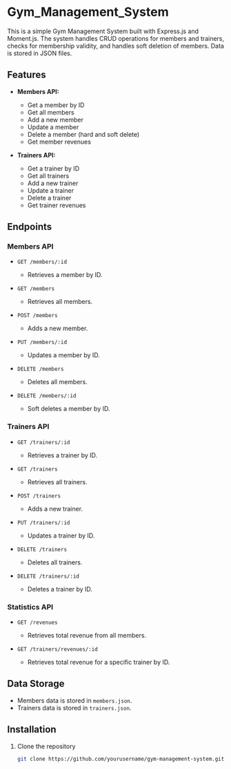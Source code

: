 # Gym_Management_System

This is a simple Gym Management System built with Express.js and Moment.js. The system handles CRUD operations for members and trainers, checks for membership validity, and handles soft deletion of members. Data is stored in JSON files.

## Features

- **Members API:**
  - Get a member by ID
  - Get all members
  - Add a new member
  - Update a member
  - Delete a member (hard and soft delete)
  - Get member revenues

- **Trainers API:**
  - Get a trainer by ID
  - Get all trainers
  - Add a new trainer
  - Update a trainer
  - Delete a trainer
  - Get trainer revenues

## Endpoints

### Members API

- `GET /members/:id`
  - Retrieves a member by ID.
  
- `GET /members`
  - Retrieves all members.
  
- `POST /members`
  - Adds a new member.
  
- `PUT /members/:id`
  - Updates a member by ID.
  
- `DELETE /members`
  - Deletes all members.
  
- `DELETE /members/:id`
  - Soft deletes a member by ID.

### Trainers API

- `GET /trainers/:id`
  - Retrieves a trainer by ID.
  
- `GET /trainers`
  - Retrieves all trainers.
  
- `POST /trainers`
  - Adds a new trainer.
  
- `PUT /trainers/:id`
  - Updates a trainer by ID.
  
- `DELETE /trainers`
  - Deletes all trainers.
  
- `DELETE /trainers/:id`
  - Deletes a trainer by ID.

### Statistics API

- `GET /revenues`
  - Retrieves total revenue from all members.
  
- `GET /trainers/revenues/:id`
  - Retrieves total revenue for a specific trainer by ID.

## Data Storage

- Members data is stored in `members.json`.
- Trainers data is stored in `trainers.json`.

## Installation

1. Clone the repository
   ```bash
   git clone https://github.com/yourusername/gym-management-system.git

